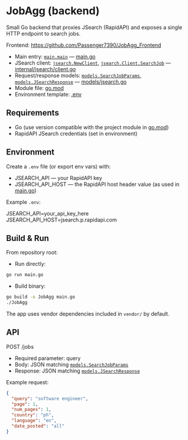 # JobAgg (backend)

Small Go backend that proxies JSearch (RapidAPI) and exposes a single HTTP endpoint to search jobs.

Frontend: https://github.com/Passenger7390/JobAgg_Frontend

- Main entry: [`main.main`](main.go) — [main.go](main.go)
- JSearch client: [`jsearch.NewClient`](internal/jsearch/client.go), [`jsearch.Client.SearchJob`](internal/jsearch/client.go) — [internal/jsearch/client.go](internal/jsearch/client.go)
- Request/response models: [`models.SearchJobParams`](models/jsearch.go), [`models.JSearchResponse`](models/jsearch.go) — [models/jsearch.go](models/jsearch.go)
- Module file: [go.mod](go.mod)
- Environment template: [.env](.env)

## Requirements

- Go (use version compatible with the project module in [go.mod](go.mod))
- RapidAPI JSearch credentials (set in environment)

## Environment

Create a `.env` file (or export env vars) with:

- JSEARCH_API — your RapidAPI key
- JSEARCH_API_HOST — the RapidAPI host header value (as used in [main.go](main.go))

Example `.env`:

JSEARCH_API=your_api_key_here
JSEARCH_API_HOST=jsearch.p.rapidapi.com

## Build & Run

From repository root:

- Run directly:

```bash
go run main.go
```

- Build binary:

```bash
go build -o JobAgg main.go
./JobAgg
```

The app uses vendor dependencies included in `vendor/` by default.

## API

POST /jobs

- Required parameter: query
- Body: JSON matching [`models.SearchJobParams`](models/jsearch.go)
- Response: JSON matching [`models.JSearchResponse`](models/jsearch.go)

Example request:

```json
{
  "query": "software engineer",
  "page": 1,
  "num_pages": 1,
  "country": "ph",
  "language": "en",
  "date_posted": "all"
}
```
